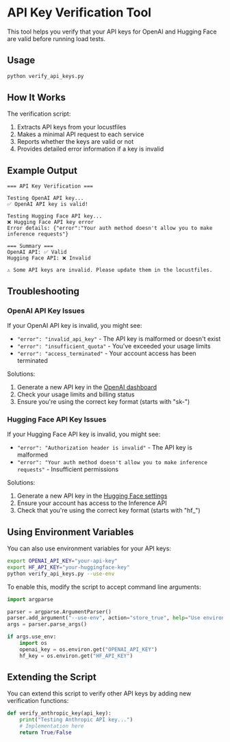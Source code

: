 # API Key Verification Tool

This tool helps you verify that your API keys for OpenAI and Hugging Face are valid before running load tests.

## Usage

```bash
python verify_api_keys.py
```

## How It Works

The verification script:

1. Extracts API keys from your locustfiles
2. Makes a minimal API request to each service
3. Reports whether the keys are valid or not
4. Provides detailed error information if a key is invalid

## Example Output

```
=== API Key Verification ===

Testing OpenAI API key...
✅ OpenAI API key is valid!

Testing Hugging Face API key...
❌ Hugging Face API key error
Error details: {"error":"Your auth method doesn't allow you to make inference requests"}

=== Summary ===
OpenAI API: ✅ Valid
Hugging Face API: ❌ Invalid

⚠️ Some API keys are invalid. Please update them in the locustfiles.
```

## Troubleshooting

### OpenAI API Key Issues

If your OpenAI API key is invalid, you might see:

- `"error": "invalid_api_key"` - The API key is malformed or doesn't exist
- `"error": "insufficient_quota"` - You've exceeded your usage limits
- `"error": "access_terminated"` - Your account access has been terminated

Solutions:
1. Generate a new API key in the [OpenAI dashboard](https://platform.openai.com/api-keys)
2. Check your usage limits and billing status
3. Ensure you're using the correct key format (starts with "sk-")

### Hugging Face API Key Issues

If your Hugging Face API key is invalid, you might see:

- `"error": "Authorization header is invalid"` - The API key is malformed
- `"error": "Your auth method doesn't allow you to make inference requests"` - Insufficient permissions

Solutions:
1. Generate a new API key in the [Hugging Face settings](https://huggingface.co/settings/tokens)
2. Ensure your account has access to the Inference API
3. Check that you're using the correct key format (starts with "hf_")

## Using Environment Variables

You can also use environment variables for your API keys:

```bash
export OPENAI_API_KEY="your-api-key"
export HF_API_KEY="your-huggingface-key"
python verify_api_keys.py --use-env
```

To enable this, modify the script to accept command line arguments:

```python
import argparse

parser = argparse.ArgumentParser()
parser.add_argument("--use-env", action="store_true", help="Use environment variables for API keys")
args = parser.parse_args()

if args.use_env:
    import os
    openai_key = os.environ.get("OPENAI_API_KEY")
    hf_key = os.environ.get("HF_API_KEY")
```

## Extending the Script

You can extend this script to verify other API keys by adding new verification functions:

```python
def verify_anthropic_key(api_key):
    print("Testing Anthropic API key...")
    # Implementation here
    return True/False
``` 